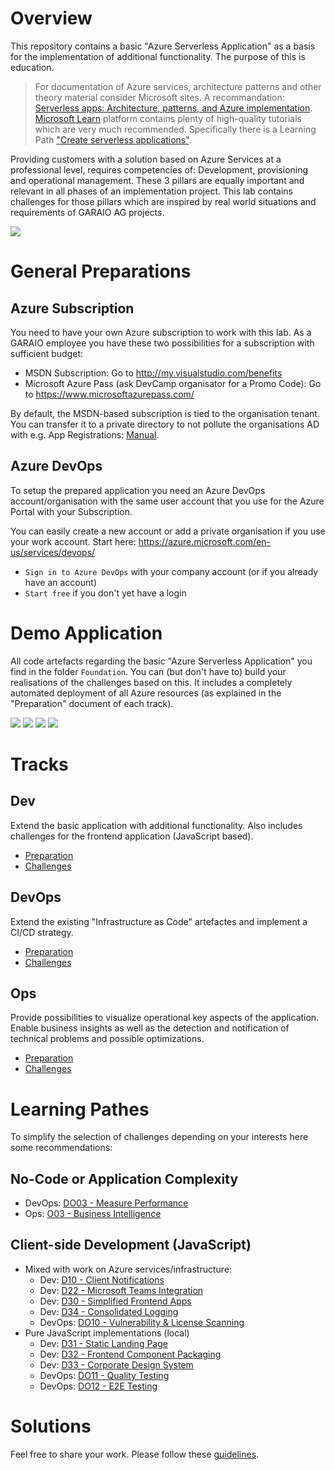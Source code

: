 # Overview
This repository contains a basic "Azure Serverless Application" as a basis for the implementation of additional functionality. The purpose of this is education.

> For documentation of Azure services, architecture patterns and other theory material consider Microsoft sites. A recommandation: [Serverless apps: Architecture, patterns, and Azure implementation](https://docs.microsoft.com/de-de/dotnet/architecture/serverless).
> [Microsoft Learn](https://docs.microsoft.com/en-us/learn/azure/) platform contains plenty of high-quality tutorials which are very much recommended. Specifically there is a Learning Path ["Create serverless applications"](https://docs.microsoft.com/de-de/learn/paths/create-serverless-applications/).

Providing customers with a solution based on Azure Services at a professional level, requires competencies of: Development, provisioning and operational management. These 3 pillars are equally important and relevant in all phases of an implementation project. This lab contains challenges for those pillars which are inspired by real world situations and requirements of GARAIO AG projects.

![](./Resources/LabArchitecture.png)

# General Preparations
## Azure Subscription
You need to have your own Azure subscription to work with this lab. As a GARAIO employee you have these two possibilities for a subscription with sufficient budget:
- MSDN Subscription: Go to http://my.visualstudio.com/benefits
- Microsoft Azure Pass (ask DevCamp organisator for a Promo Code): Go to https://www.microsoftazurepass.com/

By default, the MSDN-based subscription is tied to the organisation tenant. You can transfer it to a private directory to not pollute the organisations AD with e.g. App Registrations: [Manual](./Resources/Preparation_MSDN-Subscription.md).

## Azure DevOps
To setup the prepared application you need an Azure DevOps account/organisation with the same user account that you use for the Azure Portal with your Subscription.

You can easily create a new account or add a private organisation if you use your work account. Start here: https://azure.microsoft.com/en-us/services/devops/
* `Sign in to Azure DevOps` with your company account (or if you already have an account)
* `Start free` if you don't yet have a login

# Demo Application
All code artefacts regarding the basic "Azure Serverless Application" you find in the folder `Foundation`. You can (but don't have to) build your realisations of the challenges based on this. It includes a completely automated deployment of all Azure resources (as explained in the "Preparation" document of each track).

![](./Resources/LabDemoUI-Overview.png)
![](./Resources/LabDemoUI-Persons.png)
![](./Resources/LabDemoUI-Projects.png)
![](./Resources/LabDemoUI-Technologies.png)

# Tracks
## Dev
Extend the basic application with additional functionality. Also includes challenges for the frontend application (JavaScript based).

* [Preparation](./Track-Dev/Preparation.md)
* [Challenges](./Track-Dev/Challenges.md)

## DevOps
Extend the existing "Infrastructure as Code" artefactes and implement a CI/CD strategy.

* [Preparation](./Track-DevOps/Preparation.md)
* [Challenges](./Track-DevOps/Challenges.md)

## Ops
Provide possibilities to visualize operational key aspects of the application. Enable business insights as well as the detection and notification of technical problems and possible optimizations.

* [Preparation](./Track-Ops/Preparation.md)
* [Challenges](./Track-Ops/Challenges.md)

# Learning Pathes
To simplify the selection of challenges depending on your interests here some recommendations:

## No-Code or Application Complexity
* DevOps: [DO03 - Measure Performance](https://github.com/garaio/DevCamp-AzureServerless/blob/master/Track-DevOps/Challenges.md#do03-measure-performance)
* Ops: [O03 - Business Intelligence](https://github.com/garaio/DevCamp-AzureServerless/blob/master/Track-Ops/Challenges.md)

## Client-side Development (JavaScript)
* Mixed with work on Azure services/infrastructure:
  * Dev: [D10 - Client Notifications](https://github.com/garaio/DevCamp-AzureServerless/blob/master/Track-Dev/Challenges.md#d10-client-notifications)
  * Dev: [D22 - Microsoft Teams Integration](https://github.com/garaio/DevCamp-AzureServerless/blob/master/Track-Dev/Challenges.md#d22-microsoft-teams-integration)
  * Dev: [D30 - Simplified Frontend Apps](https://github.com/garaio/DevCamp-AzureServerless/blob/master/Track-Dev/Challenges.md#d30-simplified-frontend-apps)
  * Dev: [D34 - Consolidated Logging](https://github.com/garaio/DevCamp-AzureServerless/blob/master/Track-Dev/Challenges.md#d34-consolidated-logging)
  * DevOps: [DO10 - Vulnerability & License Scanning](https://github.com/garaio/DevCamp-AzureServerless/blob/master/Track-DevOps/Challenges.md#do10-vulnerability-&-license-scanning)
* Pure JavaScript implementations (local)
  * Dev: [D31 - Static Landing Page](https://github.com/garaio/DevCamp-AzureServerless/blob/master/Track-Dev/Challenges.md#d31-static-landing-page)
  * Dev: [D32 - Frontend Component Packaging](https://github.com/garaio/DevCamp-AzureServerless/blob/master/Track-Dev/Challenges.md#d32-frontend-component-packaging)
  * Dev: [D33 - Corporate Design System](https://github.com/garaio/DevCamp-AzureServerless/blob/master/Track-Dev/Challenges.md#d33-corporate-design-system)
  * DevOps: [DO11 - Quality Testing](https://github.com/garaio/DevCamp-AzureServerless/blob/master/Track-DevOps/Challenges.md#do11-quality-testing)
  * DevOps: [DO12 - E2E Testing](https://github.com/garaio/DevCamp-AzureServerless/blob/master/Track-DevOps/Challenges.md#do12-e2e-testing)

# Solutions
Feel free to share your work. Please follow these [guidelines](./Solutions/Guidelines.md).
